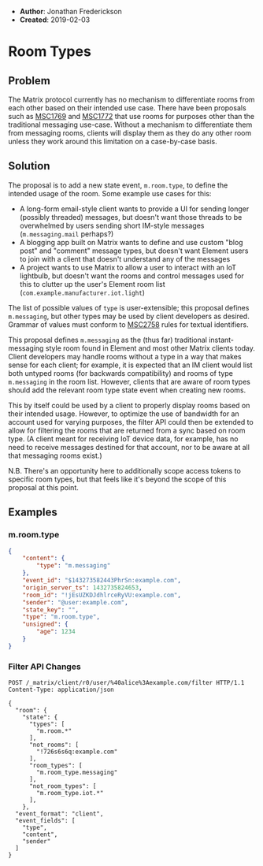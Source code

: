 - **Author**: Jonathan Frederickson
- **Created**: 2019-02-03

# Room Types

## Problem

The Matrix protocol currently has no mechanism to differentiate rooms
from each other based on their intended use case. There have been
proposals such as
[MSC1769](https://github.com/matrix-org/matrix-doc/pull/1769) and
[MSC1772](https://github.com/matrix-org/matrix-doc/pull/1772) that use
rooms for purposes other than the traditional messaging
use-case. Without a mechanism to differentiate them from messaging
rooms, clients will display them as they do any other room unless they
work around this limitation on a case-by-case basis.

## Solution

The proposal is to add a new state event, `m.room.type`, to define the
intended usage of the room. Some example use cases for this:

- A long-form email-style client wants to provide a UI for sending
  longer (possibly threaded) messages, but doesn't want those threads
  to be overwhelmed by users sending short IM-style messages
  (`m.messaging.mail` perhaps?)
- A blogging app built on Matrix wants to define and use custom "blog
  post" and "comment" message types, but doesn't want Element users to
  join with a client that doesn't understand any of the messages
- A project wants to use Matrix to allow a user to interact with an
  IoT lightbulb, but doesn't want the rooms and control messages used
  for this to clutter up the user's Element room list
  (`com.example.manufacturer.iot.light`)

The list of possible values of `type` is user-extensible; this
proposal defines `m.messaging`, but other types may be used by
client developers as desired. Grammar of values must conform to
[MSC2758](https://github.com/matrix-org/matrix-doc/blob/master/proposals/2758-textual-id-grammar.md)
rules for textual identifiers.

This proposal defines `m.messaging` as the (thus far) traditional
instant-messaging style room found in Element and most other Matrix
clients today. Client developers may handle rooms without a type in a
way that makes sense for each client; for example, it is expected that
an IM client would list both untyped rooms (for backwards
compatibility) and rooms of type `m.messaging` in the room
list. However, clients that are aware of room types should add the
relevant room type state event when creating new rooms.

This by itself could be used by a client to properly display rooms
based on their intended usage. However, to optimize the use of
bandwidth for an account used for varying purposes, the filter API
could then be extended to allow for filtering the rooms that are
returned from a sync based on room type. (A client meant for receiving
IoT device data, for example, has no need to receive messages destined
for that account, nor to be aware at all that messaging rooms exist.)

N.B. There's an opportunity here to additionally scope access tokens
to specific room types, but that feels like it's beyond the scope of
this proposal at this point.

## Examples

### m.room.type

```json
{
    "content": {
        "type": "m.messaging"
    },
    "event_id": "$143273582443PhrSn:example.com",
    "origin_server_ts": 1432735824653,
    "room_id": "!jEsUZKDJdhlrceRyVU:example.com",
    "sender": "@user:example.com",
    "state_key": "",
    "type": "m.room.type",
    "unsigned": {
        "age": 1234
    }
}
```

### Filter API Changes

```
POST /_matrix/client/r0/user/%40alice%3Aexample.com/filter HTTP/1.1
Content-Type: application/json

{
  "room": {
    "state": {
      "types": [
        "m.room.*"
      ],
      "not_rooms": [
        "!726s6s6q:example.com"
      ],
      "room_types": [
        "m.room_type.messaging"
      ],
      "not_room_types": [
        "m.room_type.iot.*"
      ],
    },
  "event_format": "client",
  "event_fields": [
    "type",
    "content",
    "sender"
  ]
}
```
